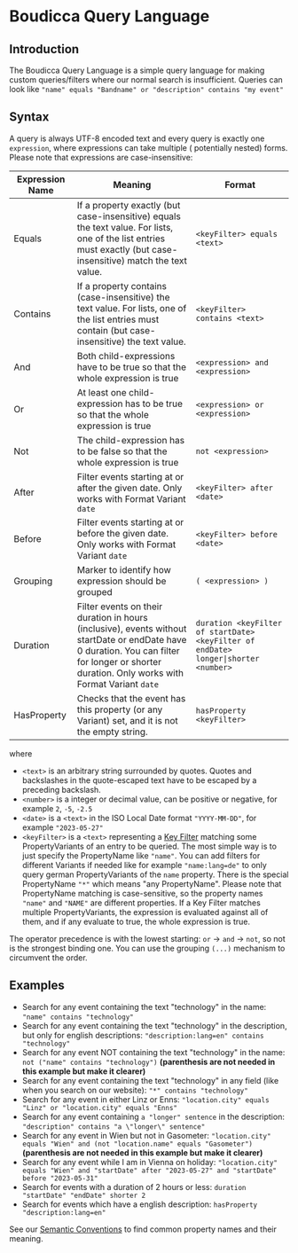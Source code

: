 # Boudicca Query Language

## Introduction

The Boudicca Query Language is a simple query language for making custom queries/filters where our normal search is
insufficient.
Queries can look like `"name" equals "Bandname" or "description" contains "my event"`

## Syntax

A query is always UTF-8 encoded text and every query is exactly one `expression`, where expressions can take multiple (
potentially nested) forms. Please note that expressions are case-insensitive:

| Expression Name | Meaning                                                                                                                                                                                         | Format                                                                              |
|-----------------|-------------------------------------------------------------------------------------------------------------------------------------------------------------------------------------------------|-------------------------------------------------------------------------------------|
| Equals          | If a property exactly (but case-insensitive) equals the text value. For lists, one of the list entries must exactly (but case-insensitive) match the text value.                                | `<keyFilter> equals <text>`                                                         |
| Contains        | If a property contains (case-insensitive) the text value. For lists, one of the list entries must contain (but case-insensitive) the text value.                                                | `<keyFilter> contains <text>`                                                       |
| And             | Both child-expressions have to be true so that the whole expression is true                                                                                                                     | `<expression> and <expression>`                                                     |
| Or              | At least one child-expression has to be true so that the whole expression is true                                                                                                               | `<expression> or <expression>`                                                      |
| Not             | The child-expression has to be false so that the whole expression is true                                                                                                                       | `not <expression>`                                                                  |
| After           | Filter events starting at or after the given date. Only works with Format Variant `date`                                                                                                        | `<keyFilter> after <date>`                                                          |
| Before          | Filter events starting at or before the given date. Only works with Format Variant `date`                                                                                                       | `<keyFilter> before <date>`                                                         |
| Grouping        | Marker to identify how expression should be grouped                                                                                                                                             | `( <expression> )`                                                                  |
| Duration        | Filter events on their duration in hours (inclusive), events without startDate or endDate have 0 duration. You can filter for longer or shorter duration. Only works with Format Variant `date` | `duration <keyFilter of startDate> <keyFilter of endDate> longer\|shorter <number>` |
| HasProperty     | Checks that the event has this property (or any Variant) set, and it is not the empty string.                                                                                                   | `hasProperty <keyFilter>`                                                           |

where

* `<text>` is an arbitrary string surrounded by quotes. Quotes and backslashes in the quote-escaped text have to be
  escaped by a preceding backslash.
* `<number>` is a integer or decimal value, can be positive or negative, for example `2`, `-5`, `-2.5`
* `<date>` is a `<text>` in the ISO Local Date format `"YYYY-MM-DD"`, for example `"2023-05-27"`
* `<keyFilter>` is a `<text>` representing a [Key Filter](DATA_MODEL.md#keyfilters) matching some PropertyVariants of an entry to be queried.
  The most simple way is to just specify the PropertyName like `"name"`. You can add filters for different Variants if
  needed like for example `"name:lang=de"` to only query german PropertyVariants of the `name` property. There is the special
  PropertyName `"*"` which means "any PropertyName". Please note that PropertyName matching is case-sensitive, so the
  property names `"name"`  and `"NAME"` are different properties. If a Key Filter matches multiple PropertyVariants, the
  expression is evaluated against all of them, and if any evaluate to true, the whole expression is true.

The operator precedence is with the lowest starting: `or` -> `and` -> `not`, so not is the strongest binding one.
You can use the grouping `(...)` mechanism to circumvent the order.

## Examples

* Search for any event containing the text "technology" in the name: `"name" contains "technology"`
* Search for any event containing the text "technology" in the description, but only for english
  descriptions: `"description:lang=en" contains "technology"`
* Search for any event NOT containing the text "technology" in the name: `not ("name" contains "technology")` **(parenthesis are not needed in this example but make it clearer)**
* Search for any event containing the text "technology" in any field (like when you search on our
  website): `"*" contains "technology"`
* Search for any event in either Linz or Enns: `"location.city" equals "Linz" or "location.city" equals "Enns"`
* Search for any event containing `a "longer" sentence` in the
  description: `"description" contains "a \"longer\" sentence"`
* Search for any event in Wien but not in
  Gasometer: `"location.city" equals "Wien" and (not "location.name" equals "Gasometer")` **(parenthesis are not needed in this example but make it clearer)**
* Search for any event while I am in Vienna on
  holiday: `"location.city" equals "Wien" and "startDate" after "2023-05-27" and "startDate" before "2023-05-31"`
* Search for events with a duration of 2 hours or less: `duration "startDate" "endDate" shorter 2`
* Search for events which have a english description: `hasProperty "description:lang=en"`

See our [Semantic Conventions](SEMANTIC_CONVENTIONS.md) to find common property names and their meaning.

